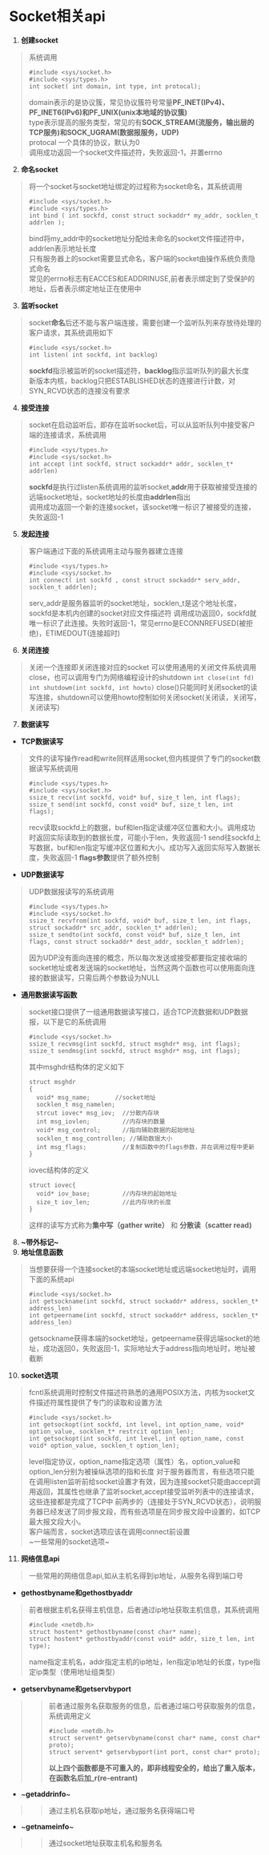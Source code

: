 # **Socket相关api**

1. **创建socket**
> 系统调用
> ```
> #include <sys/socket.h>
> #include <sys/types.h>
> int socket( int domain, int type, int protocal);
> ```
> domain表示的是协议簇，常见协议簇符号常量**PF_INET(IPv4)、PF_INET6(IPv6)和PF_UNIX(unix本地域的协议簇)**<br>
> type表示提高的服务类型，常见的有**SOCK_STREAM(流服务，输出层的TCP服务)和SOCK_UGRAM(数据报服务，UDP)**<br>
> protocal 一个具体的协议，默认为0<br>
> 调用成功返回一个socket文件描述符，失败返回-1，并置errno

2. **命名socket**
>将一个socket与socket地址绑定的过程称为socket命名，其系统调用
>```
>#include <sys/socket.h>
>#include <sys/types.h>
>int bind ( int sockfd, const struct sockaddr* my_addr, socklen_t addrlen );
>```
>bind将my_addr中的socket地址分配给未命名的socket文件描述符中，addrlen表示地址长度<br>
>只有服务器上的socket需要显式命名，客户端的socket由操作系统负责隐式命名<br>
>常见的errno标志有EACCES和EADDRINUSE,前者表示绑定到了受保护的地址，后者表示绑定地址正在使用中

3. **监听socket**
> socket**命名**后还不能与客户端连接，需要创建一个监听队列来存放待处理的客户请求，其系统调用如下
> ```
> #include <sys/socket.h>
> int listen( int sockfd, int backlog)
> ```
> **sockfd**指示被监听的socket描述符，**backlog**指示监听队列的最大长度<br>
> 新版本内核，backlog只把ESTABLISHED状态的连接进行计数，对SYN_RCVD状态的连接没有要求

4. **接受连接**
> socket在启动监听后，即存在监听socket后，可以从监听队列中接受客户端的连接请求，系统调用
> ```
> #include <sys/types.h>
> #include <sys/socket.h>
> int accept (int sockfd, struct sockaddr* addr, socklen_t* addrlen)
> ```
> **sockfd**是执行过listen系统调用的监听socket,**addr**用于获取被接受连接的远端socket地址，socket地址的长度由**addrlen**指出<br>
> 调用成功返回一个新的连接socket，该socket唯一标识了被接受的连接，失败返回-1

5. **发起连接**
> 客户端通过下面的系统调用主动与服务器建立连接
> ```
> #include <sys/types.h>
> #include <sys/socket.h>
> int connect( int sockfd , const struct sockaddr* serv_addr, socklen_t addrlen);
> ```
> serv_addr是服务器监听的socket地址，socklen_t是这个地址长度，sockfd是本机内创建的socket对应文件描述符
> 调用成功返回0，sockfd就唯一标识了此连接。失败时返回-1，常见errno是ECONNREFUSED(被拒绝)，ETIMEDOUT(连接超时)

6. **关闭连接**
> 关闭一个连接即关闭连接对应的socket
> 可以使用通用的关闭文件系统调用close，也可以调用专门为网络编程设计的shutdown
> `int close(int fd)`<br>
> `int shutdowm(int sockfd, int howto)`
> close()只能同时关闭socket的读写连接，shutdown可以使用howto控制如何关闭socket(关闭读，关闭写，关闭读写)

7. **数据读写**
  * **TCP数据读写**
  > 文件的读写操作read和write同样适用socket,但内核提供了专门的socket数据读写系统调用
  > ```
  > #include <sys/types.h>
  > #include <sys/socket.h>
  > ssize_t recv(int sockfd, void* buf, size_t len, int flags);
  > ssize_t send(int sockfd, const void* buf, size_t len, int flags);
  > ```
  > recv读取sockfd上的数据，buf和len指定读缓冲区位置和大小。调用成功时返回实际读取到的数据长度，可能小于len，失败返回-1
  > send往sockfd上写数据，buf和len指定写缓冲区位置和大小。成功写入返回实际写入数据长度，失败返回-1
  > **flags参数**提供了额外控制

  * **UDP数据读写**
  > UDP数据报读写的系统调用
  > ```
  > #include <sys/types.h>
  > #include <sys/socket.h>
  > ssize_t recvfrom(int sockfd, void* buf, size_t len, int flags, struct sockaddr* src_addr, socklen_t* addrlen);
  > ssize_t sendto(int sockfd, const void* buf, size_t len, int flags, const struct sockaddr* dest_addr, socklen_t addrlen);
  > ```
  > 因为UDP没有面向连接的概念，所以每次发送或接受都要指定接收端的socket地址或者发送端的socket地址，当然这两个函数也可以使用面向连接的数据读写，只需后两个参数设为NULL
  
  * **通用数据读写函数**
  > socket接口提供了一组通用数据读写接口，适合TCP流数据和UDP数据报，以下是它的系统调用
  > ```
  > #include <sys/socket.h>
  > ssize_t recvmsg(int sockfd, struct msghdr* msg, int flags);
  > ssize_t sendmsg(int sockfd, struct msghdr* msg, int flags);
  > ```
  > 其中msghdr结构体的定义如下
  > ```
  > struct msghdr
  > {
  >   void* msg_name;       //socket地址
  >   socklen_t msg_namelen;
  >   strcut iovec* msg_iov;  //分散内存块
  >   int msg_iovlen;         //内存块的数量
  >   void* msg_control;      //指向辅助数据的起始地址
  >   socklen_t msg_controllen; //辅助数据大小
  >   int msg_flags;          //复制函数中的flags参数，并在调用过程中更新
  > }
  > ```
  > iovec结构体的定义
  > ```
  > struct iovec{
  >   void* iov_base;         //内存块的起始地址
  >   size_t iov_len;         //此内存块的长度
  > }
  > ```
  > 这样的读写方式称为**集中写（gather write）** 和 **分散读（scatter read)**

8. **~带外标记~**
9. **地址信息函数**
> 当想要获得一个连接socket的本端socket地址或远端socket地址时，调用下面的系统api
> ```
> #include <sys/socket.h>
> int getsockname(int sockfd, struct sockaddr* address, socklen_t* address_len)
> int getpeername(int sockfd, struct sockaddr* address, socklen_t* address_len)
> ```
> getsockname获得本端的socket地址，getpeername获得远端socket的地址，成功返回0，失败返回-1，实际地址大于address指向地址时，地址被截断

10. **socket选项**
> fcntl系统调用时控制文件描述符熟悉的通用POSIX方法，内核为socket文件描述符属性提供了专门的读取和设置方法
> ```
> #include <sys/socket.h>
> int getsockopt(int sockfd, int level, int option_name, void* option_value, socklen_t* restrcit option_len);
> int getsockopt(int sockfd, int level, int option_name, const void* option_value, socklen_t option_len);
> ```
> level指定协议，option_name指定选项（属性）名，option_value和option_len分别为被操纵选项的指和长度
> 对于服务器而言，有些选项只能在调用listen监听前给socket设置才有效，因为连接socket只能由accept调用返回，其属性也继承了监听socket,accept接受监听列表中的连接请求，这些连接都是完成了TCP中
> 前两步的（连接处于SYN_RCVD状态），说明服务器已经发送了同步报文段，而有些选项是在同步报文段中设置的，如TCP最大报文段大小。<br>
> 客户端而言，socket选项应该在调用connect前设置<br>
> ~一些常用的socket选项~

11. **网络信息api**
> 一些常用的网络信息api,如从主机名得到ip地址，从服务名得到端口号
   * **gethostbyname和gethostbyaddr**
   > 前者根据主机名获得主机信息，后者通过ip地址获取主机信息，其系统调用
   > ```
   > #include <netdb.h>
   > struct hostent* gethostbyname(const char* name);
   > struct hostent* gethostbyaddr(const void* addr, size_t len, int type);
   > ```
   > name指定主机名，addr指定主机的ip地址，len指定ip地址的长度，type指定ip类型（使用地址组类型）

   * **getservbyname和getservbyport**
   >> 前者通过服务名获取服务的信息，后者通过端口号获取服务的信息，系统调用定义
   >> ```
   >> #include <netdb.h>
   >> struct servent* getservbyname(const char* name, const char* proto);
   >> struct servent* getservbyport(int port, const char* proto);
   >> ```
   >> **以上四个函数都是不可重入的，即非线程安全的，给出了重入版本，在函数名后加_r(re-entrant)** 
   
   * ~**getaddrinfo**~
   >> 通过主机名获取ip地址，通过服务名获得端口号

   * ~**getnameinfo**~
   >> 通过socket地址获取主机名和服务名

















